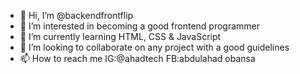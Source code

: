 - 👋 Hi, I’m @backendfrontflip
- 👀 I’m interested in becoming a good frontend programmer
- 🌱 I’m currently learning HTML, CSS & JavaScript
- 💞️ I’m looking to collaborate on any project with a good guidelines
- 📫 How to reach me IG:@ahadtech FB:abdulahad obansa

<!---
backendfrontflip/backendfrontflip is a ✨ special ✨ repository because its `README.md` (this file) appears on your GitHub profile.
You can click the Preview link to take a look at your changes.
--->
